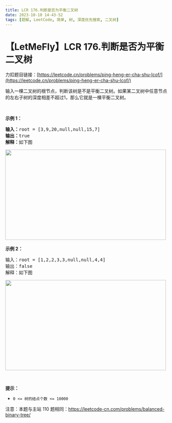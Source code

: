```yaml
---
title: LCR 176.判断是否为平衡二叉树
date: 2023-10-10 14-43-52
tags: [题解, LeetCode, 简单, 树, 深度优先搜索, 二叉树]
---
```


# 【LetMeFly】LCR 176.判断是否为平衡二叉树

力扣题目链接：[https://leetcode.cn/problems/ping-heng-er-cha-shu-lcof/](https://leetcode.cn/problems/ping-heng-er-cha-shu-lcof/)

<p>输入一棵二叉树的根节点，判断该树是不是平衡二叉树。如果某二叉树中任意节点的左右子树的深度相差不超过1，那么它就是一棵平衡二叉树。</p>

<p>&nbsp;</p>

<p><strong>示例 1：</strong></p>

<pre>
<strong>输入：</strong>root = [3,9,20,null,null,15,7]
<strong>输出：</strong>true 
<strong>解释：</strong>如下图
</pre>

<p><img alt="" src="https://pic.leetcode.cn/1695102431-vbmWJn-image.png" style="height: 281px; width: 500px;" /><br />
<br />
<strong>示例 2：</strong></p>

<pre>
输入：root = [1,2,2,3,3,null,null,4,4]
输出：false
解释：如下图
</pre>
<img alt="" src="https://pic.leetcode.cn/1695102434-WlaxCo-image.png" style="height: 281px; width: 500px;" />
<p>&nbsp;</p>

<p><strong>提示：</strong></p>

<ul>
	<li><code>0 &lt;= 树的结点个数 &lt;= 10000</code></li>
</ul>

<p>注意：本题与主站 110&nbsp;题相同：<a href="https://leetcode-cn.com/problems/balanced-binary-tree/">https://leetcode-cn.com/problems/balanced-binary-tree/</a></p>


    